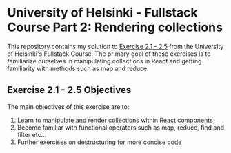 # University of Helsinki - Fullstack Course Part 2: Rendering collections

This repository contains my solution to [Exercise 2.1 - 2.5](https://fullstackopen.com/en/part2/rendering_a_collection_modules#exercises-2-1-2-5) from the University of Helsinki's Fullstack Course. The primary goal of these exercises is to familiarize ourselves in manipulating collections in React and getting familiarity with methods such as map and reduce.

## Exercise 2.1 - 2.5 Objectives

The main objectives of this exercise are to:

1. Learn to manipulate and render collections within React components
2. Become familiar with functional operators such as map, reduce, find and filter etc...
3. Further exercises on destructuring for more concise code
